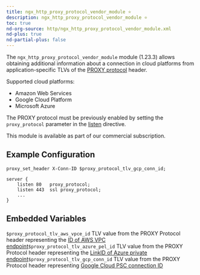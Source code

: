 ```yaml
---
title: ngx_http_proxy_protocol_vendor_module ⭐️
description: ngx_http_proxy_protocol_vendor_module ⭐️
toc: true
nd-org-source: http/ngx_http_proxy_protocol_vendor_module.xml
nd-plus: true
nd-partial-plus: false
---
```



<!--
********************************************************************************
🛑 WARNING: AUTOGENERATED FILE - DO NOT EDIT 🛑
This Markdown file was automatically generated from the source XML documentation.
Any manual changes made directly to this file will be overwritten.
To request or suggest changes, please edit the source XML files instead.
https://github.com/nginx/nginx.org/tree/main/xml/en
********************************************************************************
-->


The `ngx_http_proxy_protocol_vendor_module` module (1.23.3)
allows obtaining additional information about a connection in
cloud platforms from application-specific TLVs of the
[PROXY
protocol](http://www.haproxy.org/download/1.8/doc/proxy-protocol.txt)
header.

Supported cloud platforms:

- Amazon Web Services
- Google Cloud Platform
- Microsoft Azure


The PROXY protocol must be previously enabled by setting the
`proxy_protocol` parameter
in the [listen](/nginx/module-reference/http/ngx_http_core_module#listen) directive.

This module is available as part of our
commercial subscription.
## Example Configuration


```nginx
proxy_set_header X-Conn-ID $proxy_protocol_tlv_gcp_conn_id;

server {
    listen 80   proxy_protocol;
    listen 443  ssl proxy_protocol;
    ...
}

```

## Embedded Variables

`$proxy_protocol_tlv_aws_vpce_id`
TLV value from the PROXY Protocol header representing the
[ID
of AWS VPC endpoint](https://docs.aws.amazon.com/elasticloadbalancing/latest/network/load-balancer-target-groups.html#proxy-protocol)`$proxy_protocol_tlv_azure_pel_id`
TLV value from the PROXY Protocol header representing the
[LinkID
of Azure private endpoint](https://learn.microsoft.com/en-us/azure/private-link/private-link-service-overview#getting-connection-information-using-tcp-proxy-v2)`$proxy_protocol_tlv_gcp_conn_id`
TLV value from the PROXY Protocol header representing
[Google Cloud PSC
connection ID](https://cloud.google.com/vpc/docs/configure-private-service-connect-producer#proxy-protocol)